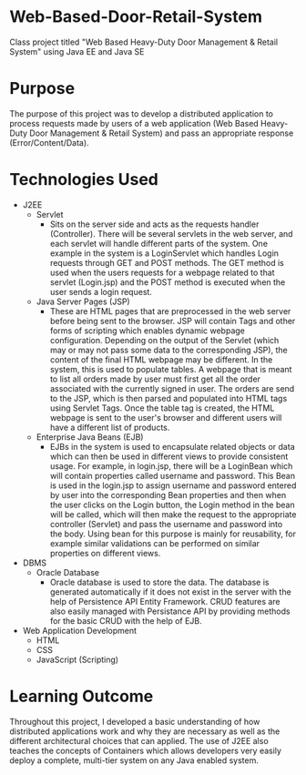 # Web-Based-Door-Retail-System
Class project titled "Web Based Heavy-Duty Door Management &amp; Retail System" using Java EE and Java SE

# Purpose
The purpose of this project was to develop a distributed application to process requests made by users of a web application (Web Based Heavy-Duty Door Management &amp; Retail System) and pass an appropriate response (Error/Content/Data).

# Technologies Used
* J2EE
  * Servlet
    * Sits on the server side and acts as the requests handler (Controller). There will be several servlets in the web server, and each  servlet will handle different parts of the system. One example in the system is a LoginServlet which handles Login requests through GET and POST methods. The GET method is used when the users requests for a webpage related to that servlet (Login.jsp) and the POST method is executed when the user sends a login request. 
  * Java Server Pages (JSP)
    * These are HTML pages that are preprocessed in the web server before being sent to the browser. JSP will contain Tags and other forms of scripting which enables dynamic webpage configuration. Depending on the output of the Servlet (which may or may not pass some data to the corresponding JSP), the content of the final HTML webpage may be different. In the system, this is used to populate tables. A webpage that is meant to list all orders made by user must first get all the order associated with the currently signed in user. The orders are send to the JSP, which is then parsed and populated into HTML tags using Servlet Tags. Once the table tag is created, the HTML webpage is sent to the user's browser and different users will have a different list of products.
  * Enterprise Java Beans (EJB)
    * EJBs in the system is used to encapsulate related objects or data which can then be used in different views to provide consistent usage. For example, in login.jsp, there will be a LoginBean which will contain properties called username and password. This Bean is used in the login.jsp to assign username and password entered by user into the corresponding Bean properties and then when the user clicks on the Login button, the Login method in the bean will be called, which will then make the request to the appropriate controller (Servlet) and pass the username and password into the body. Using bean for this purpose is mainly for reusability, for example similar validations can be performed on similar properties on different views.
* DBMS
  * Oracle Database
    * Oracle database is used to store the data. The database is generated automatically if it does not exist in the server with the help of Persistence API Entity Framework. CRUD features are also easily managed with Persistance API by providing methods for the basic CRUD with the help of EJB.
* Web Application Development
  * HTML
  * CSS
  * JavaScript (Scripting)

# Learning Outcome
Throughout this project, I developed a basic understanding of how distributed applications work and why they are necessary as well as the different architectural choices that can applied. The use of J2EE also teaches the concepts of Containers which allows developers very easily deploy a complete, multi-tier system on any Java enabled system.  
